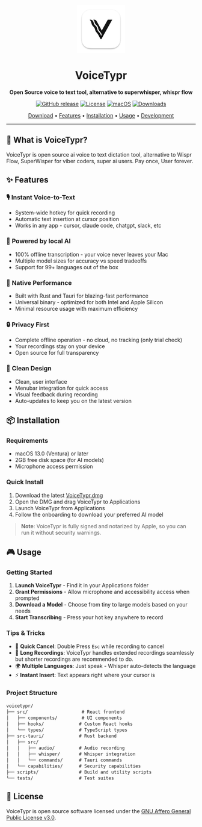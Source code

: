 <div align="center">
  <img src="src-tauri/icons/icon.png" alt="VoiceTypr Logo" width="128" height="128">

  # VoiceTypr

  **Open Source voice to text tool, alternative to superwhisper, whispr flow**

  [![GitHub release](https://img.shields.io/github/v/release/moinulmoin/voicetypr)](https://github.com/moinulmoin/voicetypr/releases)
  [![License](https://img.shields.io/badge/license-AGPL--3.0-blue.svg)](LICENSE.md)
  [![macOS](https://img.shields.io/badge/macOS-13.0+-black)](https://www.apple.com/macos)
  [![Downloads](https://img.shields.io/github/downloads/moinulmoin/voicetypr/total)](https://github.com/moinulmoin/voicetypr/releases)

  [Download](https://github.com/moinulmoin/voicetypr/releases/latest) • [Features](#features) • [Installation](#installation) • [Usage](#usage) • [Development](#development)
</div>

---

## 🎯 What is VoiceTypr?

VoiceTypr is open source ai voice to text dictation tool, alternative to Wispr Flow, SuperWisper for viber coders, super ai users. Pay once, User forever.

## ✨ Features

### 🎙️ **Instant Voice-to-Text**
- System-wide hotkey for quick recording
- Automatic text insertion at cursor position
- Works in any app - cursor, claude code, chatgpt, slack, etc

### 🤖 **Powered by local AI**
- 100% offline transcription - your voice never leaves your Mac
- Multiple model sizes for accuracy vs speed tradeoffs
- Support for 99+ languages out of the box

### 🚀 **Native Performance**
- Built with Rust and Tauri for blazing-fast performance
- Universal binary - optimized for both Intel and Apple Silicon
- Minimal resource usage with maximum efficiency

### 🔒 **Privacy First**
- Complete offline operation - no cloud, no tracking (only trial check)
- Your recordings stay on your device
- Open source for full transparency

### 🎨 **Clean Design**
- Clean, user interface
- Menubar integration for quick access
- Visual feedback during recording
- Auto-updates to keep you on the latest version

## 📦 Installation

### Requirements
- macOS 13.0 (Ventura) or later
- 2GB free disk space (for AI models)
- Microphone access permission

### Quick Install

1. Download the latest [VoiceTypr.dmg](https://github.com/moinulmoin/voicetypr/releases/latest)
2. Open the DMG and drag VoiceTypr to Applications
3. Launch VoiceTypr from Applications
4. Follow the onboarding to download your preferred AI model

> **Note**: VoiceTypr is fully signed and notarized by Apple, so you can run it without security warnings.

## 🎮 Usage

### Getting Started

1. **Launch VoiceTypr** - Find it in your Applications folder
2. **Grant Permissions** - Allow microphone and accessibility access when prompted
3. **Download a Model** - Choose from tiny to large models based on your needs
4. **Start Transcribing** - Press your hot key anywhere to record

### Tips & Tricks

- 🎯 **Quick Cancel**: Double Press `Esc` while recording to cancel
- 📝 **Long Recordings**: VoiceTypr handles extended recordings seamlessly but shorter recordings are recommended to do.
- 🌍 **Multiple Languages**: Just speak - Whisper auto-detects the language
- ⚡ **Instant Insert**: Text appears right where your cursor is

### Project Structure

```
voicetypr/
├── src/                    # React frontend
│   ├── components/         # UI components
│   ├── hooks/             # Custom React hooks
│   └── types/             # TypeScript types
├── src-tauri/             # Rust backend
│   ├── src/
│   │   ├── audio/         # Audio recording
│   │   ├── whisper/       # Whisper integration
│   │   └── commands/      # Tauri commands
│   └── capabilities/      # Security capabilities
├── scripts/               # Build and utility scripts
└── tests/                 # Test suites
```

## 📄 License

VoiceTypr is open source software licensed under the [GNU Affero General Public License v3.0](LICENSE.md).
</div>